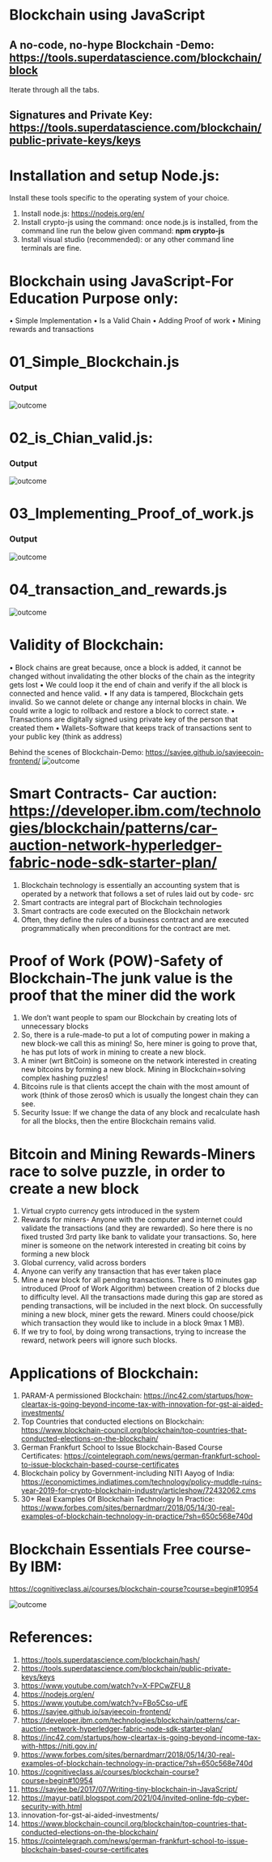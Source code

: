 # Blockchain using JavaScript	
## A no-code, no-hype Blockchain -Demo: https://tools.superdatascience.com/blockchain/block
Iterate through all the tabs.

## Signatures and Private Key: https://tools.superdatascience.com/blockchain/public-private-keys/keys

# Installation and setup Node.js:
Install these tools specific to the operating system of your choice.
1.	Install node.js: https://nodejs.org/en/
2.	Install crypto-js using the command: once node.js is installed, from the command line run the below given command: **npm crypto-js**
3.	Install visual studio (recommended): or any other command line terminals are fine.

# Blockchain using JavaScript-For Education Purpose only:
•	Simple Implementation
•	Is a Valid Chain
•	Adding Proof of work
•	Mining rewards and transactions

# 01_Simple_Blockchain.js
### Output
![outcome](./01.jpg)


# 02_is_Chian_valid.js:
### Output
![outcome](./02.jpg)

# 03_Implementing_Proof_of_work.js
### Output
![outcome](./03.jpg)

# 04_transaction_and_rewards.js
![outcome](./04.jpg)

# Validity of Blockchain:
•	Block chains are great because, once a block is added, it cannot be changed without invalidating the other blocks of the chain as the integrity gets lost
•	We could loop it the end of chain and verify if the all block is connected and hence valid.
•	If any data is tampered, Blockchain gets invalid. So we cannot delete or change any internal blocks in chain. We could write a logic to rollback and restore a block to correct state.
•	Transactions are digitally signed using private key of the person that created them
•	Wallets-Software that keeps track of transactions sent to your public key (think as address)

Behind the scenes of Blockchain-Demo: https://savjee.github.io/savjeecoin-frontend/
![outcome](./05.jpg)

# Smart Contracts- Car auction: https://developer.ibm.com/technologies/blockchain/patterns/car-auction-network-hyperledger-fabric-node-sdk-starter-plan/
1. Blockchain technology is essentially an accounting system that is operated by a network that follows a set of rules laid out by code- src
2. Smart contracts are integral part of Blockchain technologies
3. Smart contracts are code executed on the Blockchain network
4. Often, they define the rules of a business contract and are executed programmatically when preconditions for the contract are met.

# Proof of Work (POW)-Safety of Blockchain-The junk value is the proof that the miner did the work
1. We don’t want people to spam our Blockchain by creating lots of unnecessary blocks
2. So, there is a rule-made-to put a lot of computing power in making a new block-we call this as mining! So, here miner is going to prove that, he has put lots of work in mining to create a new block.
3. A miner (wrt BitCoin) is someone on the network interested in creating new bitcoins by forming a new block. Mining in Blockchain=solving complex hashing puzzles!
4. Bitcoins rule is that clients accept the chain with the most amount of work (think of those zeros0 which is usually the longest chain they can see.
5. Security Issue: If we change the data of any block and recalculate hash for all the blocks, then the entire Blockchain remains valid.

# Bitcoin and Mining Rewards-Miners race to solve puzzle, in order to create a new block
1. Virtual crypto currency gets introduced in the system
2. Rewards for miners- Anyone with the computer and internet could validate the transactions (and they are rewarded). So here there is no fixed trusted 3rd party like bank to validate your transactions. So, here miner is someone on the network interested in creating bit coins by forming a new block
3. Global currency, valid across borders
4. Anyone can verify any transaction that has ever taken place
5. Mine a new block for all pending transactions. There is 10 minutes gap introduced (Proof of Work Algorithm) between creation of 2 blocks due to difficulty level. All the transactions made during this gap are stored as pending transactions, will be included in the next block. On successfully mining a new block, miner gets the reward.  Miners could choose/pick which transaction they would like to include in a block 9max 1 MB).
6. If we try to fool, by doing wrong transactions, trying to increase the reward, network peers will ignore such blocks.

# Applications of Blockchain: 
1. PARAM-A permissioned Blockchain: https://inc42.com/startups/how-cleartax-is-going-beyond-income-tax-with-innovation-for-gst-ai-aided-investments/
2. Top Countries that conducted elections on Blockchain: https://www.blockchain-council.org/blockchain/top-countries-that-conducted-elections-on-the-blockchain/
3. German Frankfurt School to Issue Blockchain-Based Course Certificates: https://cointelegraph.com/news/german-frankfurt-school-to-issue-blockchain-based-course-certificates
4. Blockchain policy by Government-including NITI Aayog of India: https://economictimes.indiatimes.com/technology/policy-muddle-ruins-year-2019-for-crypto-blockchain-industry/articleshow/72432062.cms
5. 30+ Real Examples Of Blockchain Technology In Practice: https://www.forbes.com/sites/bernardmarr/2018/05/14/30-real-examples-of-blockchain-technology-in-practice/?sh=650c568e740d

# Blockchain Essentials Free course- By IBM:
https://cognitiveclass.ai/courses/blockchain-course?course=begin#10954

![outcome](./06.jpg)

# References:	
1. https://tools.superdatascience.com/blockchain/hash/
2. https://tools.superdatascience.com/blockchain/public-private-keys/keys
3. https://www.youtube.com/watch?v=X-FPCwZFU_8
4. https://nodejs.org/en/	
5. https://www.youtube.com/watch?v=FBo5Cso-ufE
6. https://savjee.github.io/savjeecoin-frontend/
7. https://developer.ibm.com/technologies/blockchain/patterns/car-auction-network-hyperledger-fabric-node-sdk-starter-plan/
8. https://inc42.com/startups/how-cleartax-is-going-beyond-income-tax-with-https://niti.gov.in/
9. https://www.forbes.com/sites/bernardmarr/2018/05/14/30-real-examples-of-blockchain-technology-in-practice/?sh=650c568e740d
10. https://cognitiveclass.ai/courses/blockchain-course?course=begin#10954
11. https://savjee.be/2017/07/Writing-tiny-blockchain-in-JavaScript/
12. https://mayur-patil.blogspot.com/2021/04/invited-online-fdp-cyber-security-with.html
13. innovation-for-gst-ai-aided-investments/
14. https://www.blockchain-council.org/blockchain/top-countries-that-conducted-elections-on-the-blockchain/
15. https://cointelegraph.com/news/german-frankfurt-school-to-issue-blockchain-based-course-certificates


